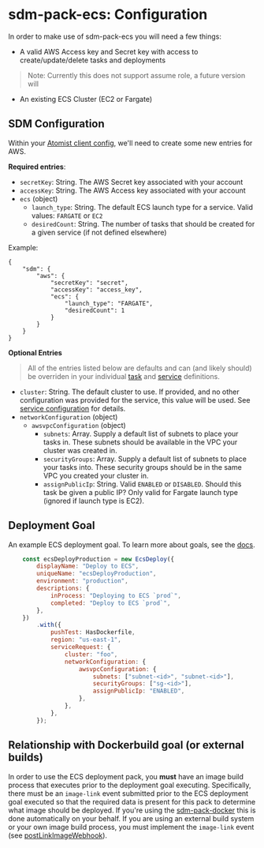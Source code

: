 # sdm-pack-ecs: Configuration

In order to make use of sdm-pack-ecs you will need a few things:

* A valid AWS Access key and Secret key with access to create/update/delete tasks and deployments

> Note: Currently this does not support assume role, a future version will

* An existing ECS Cluster (EC2 or Fargate)

## SDM Configuration

Within your [Atomist client config](https://docs.atomist.com/developer/prerequisites/#user-configuration), we'll need to create some new entries for AWS.

**Required entries**:

* `secretKey`: String. The AWS Secret key associated with your account
* `accessKey`: String. The AWS Access key associated with your account
* `ecs` (object)
  * `launch_type`: String.  The default ECS launch type for a service.  Valid values: `FARGATE` or `EC2`
  * `desiredCount`: String.  The number of tasks that should be created for a given service (if not defined elsewhere)

Example:
```
{
    "sdm": {
        "aws": {
            "secretKey": "secret",
            "accessKey": "access_key",
            "ecs": {
                "launch_type": "FARGATE",
                "desiredCount": 1
            }
        }
    }
}
```

**Optional Entries**

> All of the entries listed below are defaults and can (and likely should) be overriden in your individual [task](task.md) and [service](service.md) definitions.

* `cluster`: String.  The default cluster to use.  If provided, and no other configuration was provided for the service, this value will be used.  See [service configuration](service.md) for details.
* `networkConfiguration` (object)
    * `awsvpcConfiguration` (object)
        * `subnets`: Array.  Supply a default list of subnets to place your tasks in.  These subnets should be available in the VPC your cluster was created in.
        * `securityGroups`: Array.  Supply a default list of subnets to place your tasks into.  These security groups should be in the same VPC you created your cluster in.
        * `assignPublicIp`: String.  Valid `ENABLED` or `DISABLED`.  Should this task be given a public IP?  Only valid for Fargate launch type (ignored if launch type is EC2).


## Deployment Goal
An example ECS deployment goal.  To learn more about goals, see the [docs](https://docs.atomist.com/developer/goal/).

```javascript
    const ecsDeployProduction = new EcsDeploy({
        displayName: "Deploy to ECS",
        uniqueName: "ecsDeployProduction",
        environment: "production",
        descriptions: {
            inProcess: "Deploying to ECS `prod`",
            completed: "Deploy to ECS `prod`",
        },
    })
        .with({
            pushTest: HasDockerfile,
            region: "us-east-1",
            serviceRequest: {
                cluster: "foo",
                networkConfiguration: {
                    awsvpcConfiguration: {
                        subnets: ["subnet-<id>", "subnet-<id>"],
                        securityGroups: ["sg-<id>"],
                        assignPublicIp: "ENABLED",
                    },
                },
            },
        });
```

## Relationship with Dockerbuild goal (or external builds)
In order to use the ECS deployment pack, you **must** have an image build process that executes prior to the deployment goal executing.  Specifically, there must be an `image-link` event submitted prior to the ECS deployment goal executed so that the required data is present for this pack to determine what image should be deployed.  If you're using the [sdm-pack-docker](https://github.com/atomist/sdm-pack-docker) this is done automatically on your behalf.  If you are using an external build system or your own image build process, you must implement the `image-link` event (see [postLinkImageWebhook](https://atomist.github.io/sdm-core/modules/_util_webhook_imagelink_.html#postlinkimagewebhook)).

